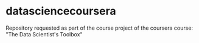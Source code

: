 datasciencecoursera
===================

Repository requested as part of the course project of the coursera course: "The Data Scientist's Toolbox"
